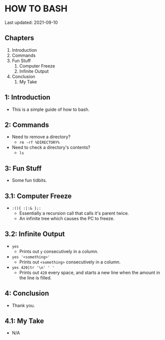 # HOW TO BASH

Last updated: 2021-09-10

## Chapters

1. Introduction
2. Commands
3. Fun Stuff
   1. Computer Freeze
   2. Infinite Output
4. Conclusion
   1. My Take

## 1: Introduction

- This is a simple guide of how to bash.

## 2: Commands

- Need to remove a directory?
  - `rm -rf %DIRECTORY%`
- Need to check a directory's contents?
  - `ls`

## 3: Fun Stuff

- Some fun tidbits.

## 3.1: Computer Freeze

- `:(){ :|:& };:`
  - Essentially a recursion call that calls it's parent twice.
  - An infinite tree which causes the PC to freeze.

## 3.2: Infinite Output

- `yes`
  - Prints out `y` consecutively in a column.
- `yes '<something>'`
  - Prints out `<something>` consecutively in a column.
- `yes 420|tr '\n' ' '`
  - Prints out `420` every space, and starts a new line when the amount in the line is filled.

## 4: Conclusion

- Thank you.

## 4.1: My Take

- N/A